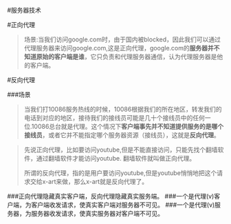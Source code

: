 #服务器技术

#正向代理

> 场景:当我们访问google.com时，由于国内被blocked，因此我们可以通过代理服务器来访问google.com,这是正向代理，google.com的**服务器并不知道原始的客户端是谁**，它只负责和代理服务器通信，认为代理服务器是他的客户端。

#反向代理

###场景

> 当我们打10086服务热线的时候，10086根据我们的所在地区，转发我们的电话到对应的地区，接待我们的接线员可能是几十个接线员中的任何一位.10086总台就是代理。这个情况下**客户端事先并不知道提供服务的是哪个接线员**，或者它并不能指定哪个服务器资源（接线员），这就是**反向代理**。

> 先说正向代理，比如要访问youtube,但是不能直接访问，只能先找个翻墙软件，通过翻墙软件才能访问youtube. 翻墙软件就叫做正向代理。
> 
> 所谓的反向代理，指的是用户要访问youtube,但是youtube悄悄地把这个请求交给x-art来做，那么x-art就是反向代理了。

###正向代理隐藏真实客户端，反向代理隐藏真实服务端。
###一个是代理(v)客户端，为客户端收发请求，使真实客户端对服务器不可见。
###一个是代理(v)服务器，为服务器收发请求，使真实服务器对客户端不可见。